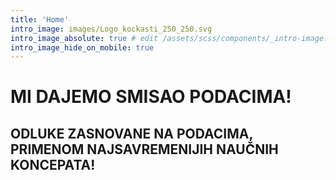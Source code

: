 ```yaml
---
title: 'Home'
intro_image: images/Logo_kockasti_250_250.svg
intro_image_absolute: true # edit /assets/scss/components/_intro-image.scss for full control
intro_image_hide_on_mobile: true
---
```


#  MI DAJEMO SMISAO PODACIMA!

## ODLUKE ZASNOVANE NA PODACIMA, PRIMENOM NAJSAVREMENIJIH NAUČNIH KONCEPATA!

